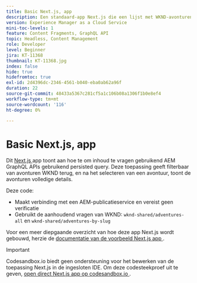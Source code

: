 ```yaml
---
title: Basic Next.js, app
description: Een standaard-app Next.js die een lijst met WKND-avonturen en hun details weergeeft
version: Experience Manager as a Cloud Service
mini-toc-levels: 1
feature: Content Fragments, GraphQL API
topic: Headless, Content Management
role: Developer
level: Beginner
jira: KT-11368
thumbnail: KT-11368.jpg
index: false
hide: true
hidefromtoc: true
exl-id: 2d4396dc-2346-4561-b040-eba0ab62a96f
duration: 22
source-git-commit: 48433a5367c281cf5a1c106b08a1306f1b0e8ef4
workflow-type: tm+mt
source-wordcount: '116'
ht-degree: 0%

---
```


# Basic Next.js, app

Dit [ Next.js ](https://nextjs.org/) app toont aan hoe te om inhoud te vragen gebruikend AEM GraphQL APIs gebruikend persisted query. Deze toepassing geeft filterbaar van avonturen WKND terug, en na het selecteren van een avontuur, toont de avonturen volledige details.

Deze code:

+ Maakt verbinding met een AEM-publicatieservice en vereist geen verificatie
+ Gebruikt de aanhoudend vragen van WKND: `wknd-shared/adventures-all` en `wknd-shared/adventures-by-slug`

Voor een meer diepgaande overzicht van hoe deze app Next.js wordt gebouwd, herzie de [ documentatie van de voorbeeld Next.js app ](../example-apps/next-js.md).

>[!IMPORTANT]
>
> Codesandbox.io biedt geen ondersteuning voor het bewerken van de toepassing Next.js in de ingesloten IDE. Om deze codesteekproef uit te geven, [ open direct Next.js app op codesandbox.io ](https://codesandbox.io/s/wknd-next-js-app-u8x5f8).

